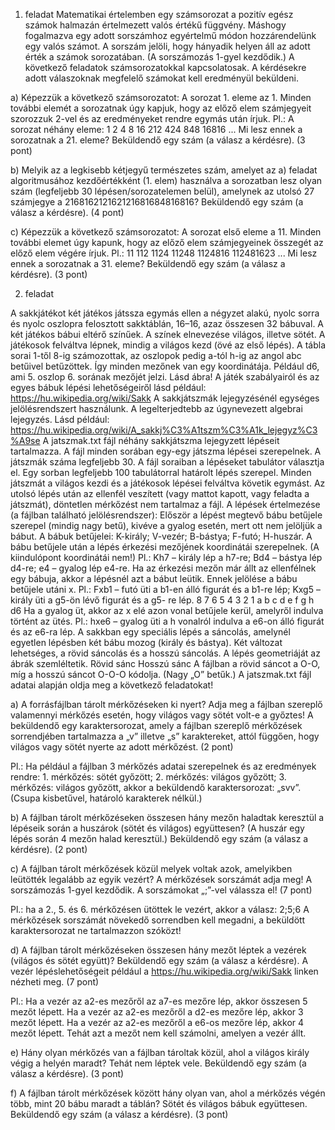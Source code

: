 
1. feladat
Matematikai értelemben egy számsorozat a pozitív egész számok halmazán értelmezett valós értékű
függvény. Máshogy fogalmazva egy adott sorszámhoz egyértelmű módon hozzárendelünk egy valós
számot. A sorszám jelöli, hogy hányadik helyen áll az adott érték a számok sorozatában. (A sorszámozás
1-gyel kezdődik.)
A következő feladatok számsorozatokkal kapcsolatosak. A kérdésekre adott válaszoknak megfelelő
számokat kell eredményül beküldeni.

a) Képezzük a következő számsorozatot:
A sorozat 1. eleme az 1. Minden további elemét a sorozatnak úgy kapjuk, hogy az előző elem
számjegyeit szorozzuk 2-vel és az eredményeket rendre egymás után írjuk.
Pl.: A sorozat néhány eleme: 1 2 4 8 16 212 424 848 16816 ...
Mi lesz ennek a sorozatnak a 21. eleme? Beküldendő egy szám (a válasz a kérdésre).
(3 pont)

b) Melyik az a legkisebb kétjegyű természetes szám, amelyet az a) feladat algoritmusához
kezdőértékként (1. elem) használva a sorozatban lesz olyan szám (legfeljebb 30 lépésen/sorozatelemen
belül), amelynek az utolsó 27 számjegye a 216816212162121681684816816? Beküldendő egy szám (a
válasz a kérdésre). (4 pont)

c) Képezzük a következő számsorozatot:
A sorozat első eleme a 11. Minden további elemet úgy kapunk, hogy az előző elem számjegyeinek
összegét az előző elem végére írjuk.
Pl.: 11 112 1124 11248 1124816 112481623 ...
Mi lesz ennek a sorozatnak a 31. eleme? Beküldendő egy szám (a válasz a kérdésre).
(3 pont)

2. feladat

A sakkjátékot két játékos játssza egymás ellen a
négyzet alakú, nyolc sorra és nyolc oszlopra felosztott
sakktáblán, 16–16, azaz összesen 32 bábuval. A két
játékos bábui eltérő színűek. A színek elnevezése
világos, illetve sötét. A játékosok felváltva lépnek,
mindig a világos kezd (övé az első lépés).
A tábla sorai 1-től 8-ig számozottak, az oszlopok pedig
a-tól h-ig az angol abc betűivel betűzöttek. Így
minden mezőnek van egy koordinátája. Például d6,
ami 5. oszlop 6. sorának mezőjét jelzi. Lásd ábra!
A játék szabályairól és az egyes bábuk lépési
lehetőségeiről lásd például:
https://hu.wikipedia.org/wiki/Sakk
A sakkjátszmák lejegyzésénél egységes jelölésrendszert használunk. A legelterjedtebb az úgynevezett
algebrai lejegyzés.
Lásd például: https://hu.wikipedia.org/wiki/A_sakkj%C3%A1tszm%C3%A1k_lejegyz%C3%A9se
A jatszmak.txt fájl néhány sakkjátszma lejegyzett lépéseit tartalmazza. A fájl minden sorában egy-egy
játszma lépései szerepelnek. A játszmák száma legfeljebb 30.
A fájl soraiban a lépéseket tabulátor választja el. Egy sorban legfeljebb 100 tabulátorral határolt lépés
szerepel.
Minden játszmát a világos kezdi és a játékosok lépései felváltva követik egymást. Az utolsó lépés után
az ellenfél veszített (vagy mattot kapott, vagy feladta a játszmát), döntetlen mérkőzést nem tartalmaz
a fájl.
A lépések értelmezése (a fájlban található jelölésrendszer):
Először a lépést megtevő bábu betűjele szerepel (mindig nagy betű), kivéve a gyalog esetén, mert ott
nem jelöljük a bábut. A bábuk betűjelei: K-király; V-vezér; B-bástya; F-futó; H-huszár.
A bábu betűjele után a lépés érkezési mezőjének koordinátái szerepelnek. (A kiindulópont koordinátái
nem!)
Pl.: Kh7 – király lép a h7-re; Bd4 – bástya lép d4-re; e4 – gyalog lép e4-re.
Ha az érkezési mezőn már állt az ellenfélnek egy bábuja, akkor a lépésnél azt a bábut leütik. Ennek
jelölése a bábu betűjele utáni x.
Pl.: Fxb1 – futó üti a b1-en álló figurát és a b1-re lép; Kxg5 – király üti a g5-ön lévő figurát és a g5-
re lép.
8
7
6
5
4
3
2
1
a b c d e f g h
d6
Ha a gyalog üt, akkor az x elé azon vonal betűjele kerül, amelyről indulva történt az ütés.
Pl.: hxe6 – gyalog üti a h vonalról indulva a e6-on álló figurát és az e6-ra lép.
A sakkban egy speciális lépés a sáncolás, amelynél egyetlen lépésben két bábu mozog (király és bástya).
Két változat lehetséges, a rövid sáncolás és a hosszú sáncolás. A lépés geometriáját az ábrák
szemléltetik.
Rövid sánc Hosszú sánc
A fájlban a rövid sáncot a O-O, míg a hosszú sáncot O-O-O kódolja. (Nagy „O” betűk.)
A jatszmak.txt fájl adatai alapján oldja meg a következő feladatokat!

a) A forrásfájlban tárolt mérkőzéseken ki nyert? Adja meg a fájlban szereplő valamennyi mérkőzés
esetén, hogy világos vagy sötét volt-e a győztes! A beküldendő egy karaktersorozat, amely a fájlban
szereplő mérkőzések sorrendjében tartalmazza a „v” illetve „s” karaktereket, attól függően, hogy
világos vagy sötét nyerte az adott mérkőzést. (2 pont)

Pl.: Ha például a fájlban 3 mérkőzés adatai szerepelnek és az eredmények rendre: 1. mérkőzés: sötét
győzött; 2. mérkőzés: világos győzött; 3. mérkőzés: világos győzött, akkor a beküldendő
karaktersorozat: „svv”. (Csupa kisbetűvel, határoló karakterek nélkül.)

b) A fájlban tárolt mérkőzéseken összesen hány mezőn haladtak keresztül a lépéseik során a huszárok
(sötét és világos) együttesen? (A huszár egy lépés során 4 mezőn halad keresztül.) Beküldendő egy szám
(a válasz a kérdésre). (2 pont)

c) A fájlban tárolt mérkőzések közül melyek voltak azok, amelyikben leütötték legalább az egyik vezért?
A mérkőzések sorszámát adja meg! A sorszámozás 1-gyel kezdődik. A sorszámokat „;”-vel válassza el!
(7 pont)

Pl.: ha a 2., 5. és 6. mérkőzésen ütöttek le vezért, akkor a válasz: 2;5;6 A mérkőzések sorszámát
növekedő sorrendben kell megadni, a beküldött karaktersorozat ne tartalmazzon szóközt!

d) A fájlban tárolt mérkőzéseken összesen hány mezőt léptek a vezérek (világos és sötét együtt)?
Beküldendő egy szám (a válasz a kérdésre). A vezér lépéslehetőségeit például a
https://hu.wikipedia.org/wiki/Sakk linken nézheti meg. (7 pont)

Pl.: Ha a vezér az a2-es mezőről az a7-es mezőre lép, akkor összesen 5 mezőt lépett. Ha a vezér az
a2-es mezőről a d2-es mezőre lép, akkor 3 mezőt lépett. Ha a vezér az a2-es mezőről a e6-os mezőre
lép, akkor 4 mezőt lépett. Tehát azt a mezőt nem kell számolni, amelyen a vezér állt.

e) Hány olyan mérkőzés van a fájlban tároltak közül, ahol a világos király végig a helyén maradt? Tehát
nem léptek vele. Beküldendő egy szám (a válasz a kérdésre). (3 pont)

f) A fájlban tárolt mérkőzések között hány olyan van, ahol a mérkőzés végén több, mint 20 bábu maradt
a táblán? Sötét és világos bábuk együttesen. Beküldendő egy szám (a válasz a kérdésre).
(3 pont)
